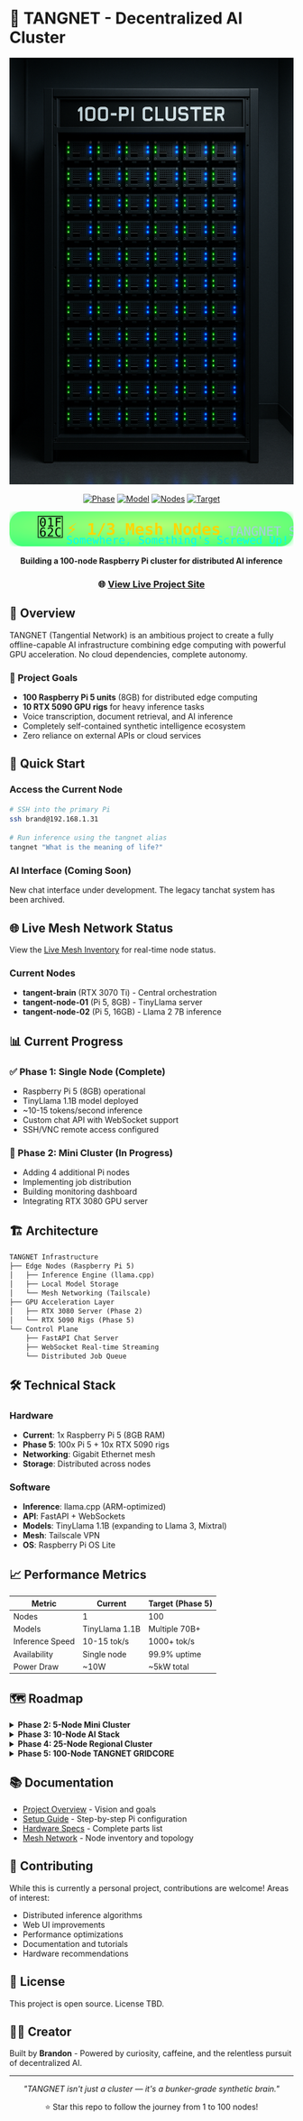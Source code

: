# 🧠 TANGNET - Decentralized AI Cluster

<div align="center">
  <img src="docs/assets/images/picluster.png" alt="TANGNET Architecture" width="600">
  
  [![Phase](https://img.shields.io/badge/Phase-1%20of%205-blue)](https://github.com/bneidlinger/tangent)
  [![Model](https://img.shields.io/badge/Model-TinyLlama%201.1B-green)](https://github.com/bneidlinger/tangent)
  [![Nodes](https://img.shields.io/badge/Current%20Nodes-1-orange)](https://github.com/bneidlinger/tangent)
  [![Target](https://img.shields.io/badge/Target%20Nodes-100-red)](https://github.com/bneidlinger/tangent)
  
  ![Mesh Status](docs/mesh-status.svg)
  
  **Building a 100-node Raspberry Pi cluster for distributed AI inference**
  
  ### 🌐 [View Live Project Site](https://bneidlinger.github.io/tangent/)
</div>

## 🌟 Overview

TANGNET (Tangential Network) is an ambitious project to create a fully offline-capable AI infrastructure combining edge computing with powerful GPU acceleration. No cloud dependencies, complete autonomy.

### 🎯 Project Goals

- **100 Raspberry Pi 5 units** (8GB) for distributed edge computing
- **10 RTX 5090 GPU rigs** for heavy inference tasks  
- Voice transcription, document retrieval, and AI inference
- Completely self-contained synthetic intelligence ecosystem
- Zero reliance on external APIs or cloud services

## 🚀 Quick Start

### Access the Current Node

```bash
# SSH into the primary Pi
ssh brand@192.168.1.31

# Run inference using the tangnet alias
tangnet "What is the meaning of life?"
```

### AI Interface (Coming Soon)

New chat interface under development. The legacy tanchat system has been archived.

## 🌐 Live Mesh Network Status

View the [Live Mesh Inventory](docs/mesh-inventory-auto.md) for real-time node status.

### Current Nodes
- **tangent-brain** (RTX 3070 Ti) - Central orchestration
- **tangent-node-01** (Pi 5, 8GB) - TinyLlama server
- **tangent-node-02** (Pi 5, 16GB) - Llama 2 7B inference

## 📊 Current Progress

### ✅ Phase 1: Single Node (Complete)
- Raspberry Pi 5 (8GB) operational
- TinyLlama 1.1B model deployed
- ~10-15 tokens/second inference
- Custom chat API with WebSocket support
- SSH/VNC remote access configured

### 🔄 Phase 2: Mini Cluster (In Progress)
- Adding 4 additional Pi nodes
- Implementing job distribution
- Building monitoring dashboard
- Integrating RTX 3080 GPU server

## 🏗️ Architecture

```
TANGNET Infrastructure
├── Edge Nodes (Raspberry Pi 5)
│   ├── Inference Engine (llama.cpp)
│   ├── Local Model Storage
│   └── Mesh Networking (Tailscale)
├── GPU Acceleration Layer
│   ├── RTX 3080 Server (Phase 2)
│   └── RTX 5090 Rigs (Phase 5)
└── Control Plane
    ├── FastAPI Chat Server
    ├── WebSocket Real-time Streaming
    └── Distributed Job Queue
```

## 🛠️ Technical Stack

### Hardware
- **Current**: 1x Raspberry Pi 5 (8GB RAM)
- **Phase 5**: 100x Pi 5 + 10x RTX 5090 rigs
- **Networking**: Gigabit Ethernet mesh
- **Storage**: Distributed across nodes

### Software
- **Inference**: llama.cpp (ARM-optimized)
- **API**: FastAPI + WebSockets
- **Models**: TinyLlama 1.1B (expanding to Llama 3, Mixtral)
- **Mesh**: Tailscale VPN
- **OS**: Raspberry Pi OS Lite

## 📈 Performance Metrics

| Metric | Current | Target (Phase 5) |
|--------|---------|------------------|
| Nodes | 1 | 100 |
| Models | TinyLlama 1.1B | Multiple 70B+ |
| Inference Speed | 10-15 tok/s | 1000+ tok/s |
| Availability | Single node | 99.9% uptime |
| Power Draw | ~10W | ~5kW total |

## 🗺️ Roadmap

<details>
<summary><b>Phase 2: 5-Node Mini Cluster</b></summary>

- [ ] Deploy 4 additional Pi nodes
- [ ] Implement basic load balancing
- [ ] Add RTX 3080 GPU server
- [ ] Create monitoring dashboard
- [ ] Test multi-node inference

</details>

<details>
<summary><b>Phase 3: 10-Node AI Stack</b></summary>

- [ ] Distributed vector database (ChromaDB)
- [ ] Job queue management system
- [ ] Persistent conversation memory
- [ ] API gateway with auth
- [ ] Automated model deployment

</details>

<details>
<summary><b>Phase 4: 25-Node Regional Cluster</b></summary>

- [ ] Zone-based architecture
- [ ] Redundancy and auto-failover
- [ ] Advanced load distribution
- [ ] Real-time performance monitoring
- [ ] Voice command integration

</details>

<details>
<summary><b>Phase 5: 100-Node TANGNET GRIDCORE</b></summary>

- [ ] Full 100 Pi deployment
- [ ] 10x RTX 5090 GPU rigs
- [ ] Cluster-wide message bus
- [ ] Complete offline operation
- [ ] Multi-modal AI capabilities

</details>

## 📚 Documentation

- [Project Overview](docs/index.html) - Vision and goals
- [Setup Guide](docs/guide.html) - Step-by-step Pi configuration
- [Hardware Specs](docs/materials.html) - Complete parts list
- [Mesh Network](docs/architecture/mesh/mesh_network.md) - Node inventory and topology

## 🤝 Contributing

While this is currently a personal project, contributions are welcome! Areas of interest:

- Distributed inference algorithms
- Web UI improvements
- Performance optimizations
- Documentation and tutorials
- Hardware recommendations

## 📜 License

This project is open source. License TBD.

## 👨‍💻 Creator

Built by **Brandon** - Powered by curiosity, caffeine, and the relentless pursuit of decentralized AI.

---

<div align="center">
  <i>"TANGNET isn't just a cluster — it's a bunker-grade synthetic brain."</i>
  
  ⭐ Star this repo to follow the journey from 1 to 100 nodes!
</div>